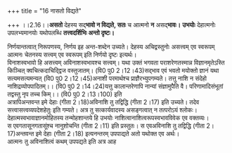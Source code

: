 +++
title = "16 नासतो विद्यते"

+++
।।2.16।।**असतो** देहस्य सद्**भावो न विद्यते, सतः** च आत्मनो **न** असद्**भावः।** **उभयोः** देहात्मनोः उपलभ्यमानयोः यथोपलब्धि
**तत्त्वदर्शिभिः अन्तो दृष्टः।**

निर्णयान्तत्वात् निरूपणस्य, निर्णय इह अन्त-शब्देन उच्यते। देहस्य
अचिद्वस्तुनोः असत्त्वम् एव स्वरूपम् आत्मनः चेतनस्य सत्त्वम् एव स्वरूपम्
इति निर्णयो दृष्टः इत्यर्थः।  
विनाशस्वभावो हि असत्त्वम् अविनाशस्वभावश्च सत्त्वम्। यथा उक्तं भगवता
पराशरेणतस्मान्न विज्ञानमृतेऽस्ति किञ्चित् क्वचित्कदाचिद्द्विज
वस्तुजातम्। (वि0 पु0 2।12।43)सद्भाव एवं भवतो मयोक्तो ज्ञानं यथा
सत्यमसत्यमन्यत् (वि0 पु0 2।12।45)अनाशी परमार्थश्च प्राज्ञैरभ्युपगम्यते।
तत्तु नाशि न संदेहो नाशिद्रव्योपपादितम्।। (वि0 पु0 2।14।24)यत्तु
कालान्तरेणापि नान्यां संज्ञामुपैति वै। परिणामादिसंभूतां तद्वस्तु नृप
तच्च किम्।। (वि0 पु0 2।13।100) इति  
अत्रापिअन्तवन्त इमे देहाः (गीता 2।18)अविनाशि तु तद्विद्धि (गीता 2।17)
इति उच्यते। तदेव सत्त्वासत्त्वव्यपदेशहेतुः इति गम्यते। अत्र तु
सत्कार्यवादस्य असङ्गत्वात् न तत्परोऽयं श्लोकः।
देहात्मस्वभावाज्ञानमोहितस्य तन्मोहशान्तये हि उभयोः
नाशित्वानाशित्वरूपस्वभावविवेक एव वक्तव्यः।  
स एवगतासूनगतासूंश्च नानुशोचन्ति (गीता 2।11) इति प्रस्तुतः। स एवअविनाशि
तु तद्विद्धि (गीता 2।17)अन्तवन्त इमे देहाः (गीता 2।18) इत्यनन्तरम्
उपपाद्यते अतो यथोक्त एव अर्थः।  
आत्मनः तु अविनाशित्वं कथम् उपपद्यते इति अत्र आह
